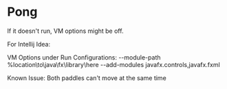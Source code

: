# Pong
If it doesn't run, VM options might be off.

For Intellij Idea:

VM Options under Run Configurations:
--module-path %location\to\java\fx\library\here --add-modules javafx.controls,javafx.fxml

Known Issue:
Both paddles can't move at the same time
